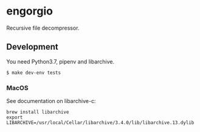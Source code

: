 # engorgio

Recursive file decompressor.

## Development

You need Python3.7, pipenv and libarchive.

```
$ make dev-env tests
```

### MacOS

See documentation on libarchive-c:
```
brew install libarchive
export LIBARCHIVE=/usr/local/Cellar/libarchive/3.4.0/lib/libarchive.13.dylib
```
